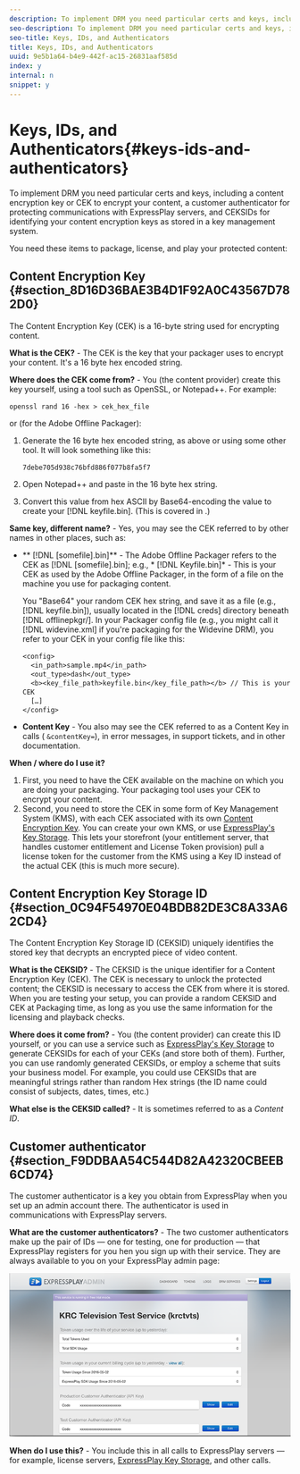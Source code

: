 ```yaml
---
description: To implement DRM you need particular certs and keys, including a content encryption key or CEK to encrypt your content, a customer authenticator for protecting communications with ExpressPlay servers, and CEKSIDs for identifying your content encryption keys as stored in a key management system.
seo-description: To implement DRM you need particular certs and keys, including a content encryption key or CEK to encrypt your content, a customer authenticator for protecting communications with ExpressPlay servers, and CEKSIDs for identifying your content encryption keys as stored in a key management system.
seo-title: Keys, IDs, and Authenticators
title: Keys, IDs, and Authenticators
uuid: 9e5b1a64-b4e9-442f-ac15-26831aaf585d
index: y
internal: n
snippet: y
---
```


# Keys, IDs, and Authenticators{#keys-ids-and-authenticators}

To implement DRM you need particular certs and keys, including a content encryption key or CEK to encrypt your content, a customer authenticator for protecting communications with ExpressPlay servers, and CEKSIDs for identifying your content encryption keys as stored in a key management system.

You need these items to package, license, and play your protected content:

## Content Encryption Key {#section_8D16D36BAE3B4D1F92A0C43567D782D0}

The Content Encryption Key (CEK) is a 16-byte string used for encrypting content.

**What is the CEK?** - The CEK is the key that your packager uses to encrypt your content. It's a 16 byte hex encoded string.

**Where does the CEK come from?** - You (the content provider) create this key yourself, using a tool such as OpenSSL, or Notepad++. For example: 

```
openssl rand 16 -hex > cek_hex_file
```

or (for the Adobe Offline Packager):

1. Generate the 16 byte hex encoded string, as above or using some other tool. It will look something like this: 

   ```
   7debe705d938c76bfd886f077b8fa5f7
   ```

1. Open Notepad++ and paste in the 16 byte hex string. 
1. Convert this value from hex ASCII by Base64-encoding the value to create your [!DNL keyfile.bin]. (This is covered in [](../../multi-drm-workflows/quick-start/package-your-content.md).)

**Same key, different name?** - Yes, you may see the CEK referred to by other names in other places, such as:

* ** [!DNL [somefile].bin]** - The Adobe Offline Packager refers to the CEK as [!DNL [somefile].bin]; e.g., * [!DNL Keyfile.bin]* - This is your CEK as used by the Adobe Offline Packager, in the form of a file on the machine you use for packaging content.

  You "Base64" your random CEK hex string, and save it as a file (e.g., [!DNL keyfile.bin]), usually located in the [!DNL creds] directory beneath [!DNL offlinepkgr/]. In your Packager config file (e.g., you might call it [!DNL widevine.xml] if you're packaging for the Widevine DRM), you refer to your CEK in your config file like this:

  ```
  <config>  
    <in_path>sample.mp4</in_path>  
    <out_type>dash</out_type>
    <b><key_file_path>keyfile.bin</key_file_path></b> // This is your CEK  
    […] 
  </config> 
  ```

* **Content Key** - You also may see the CEK referred to as a Content Key in calls ( `&contentKey=`), in error messages, in support tickets, and in other documentation.

**When / where do I use it?**

1. First, you need to have the CEK available on the machine on which you are doing your packaging. Your packaging tool uses your CEK to encrypt your content. 
1. Second, you need to store the CEK in some form of Key Management System (KMS), with each CEK associated with its own [Content Encryption Key](../../multi-drm-workflows/glossary/glossary-cek.md). You can create your own KMS, or use [ExpressPlay's Key Storage](https://www.expressplay.com/developer/key-storage/). This lets your storefront (your entitlement server, that handles customer entitlement and License Token provision) pull a license token for the customer from the KMS using a Key ID instead of the actual CEK (this is much more secure).

## Content Encryption Key Storage ID {#section_0C94F54970E04BDB82DE3C8A33A62CD4}

The Content Encryption Key Storage ID (CEKSID) uniquely identifies the stored key that decrypts an encrypted piece of video content.

**What is the CEKSID?** - The CEKSID is the unique identifier for a Content Encryption Key (CEK). The CEK is necessary to unlock the protected content; the CEKSID is necessary to access the CEK from where it is stored. When you are testing your setup, you can provide a random CEKSID and CEK at Packaging time, as long as you use the same information for the licensing and playback checks.

**Where does it come from?** - You (the content provider) can create this ID yourself, or you can use a service such as [ExpressPlay's Key Storage](https://www.expressplay.com/developer/key-storage/) to generate CEKSIDs for each of your CEKs (and store both of them). Further, you can use randomly generated CEKSIDs, or employ a scheme that suits your business model. For example, you could use CEKSIDs that are meaningful strings rather than random Hex strings (the ID name could consist of subjects, dates, times, etc.)

**What else is the CEKSID called?** - It is sometimes referred to as a *Content ID*.

## Customer authenticator {#section_F9DDBAA54C544D82A42320CBEEB6CD74}

The customer authenticator is a key you obtain from ExpressPlay when you set up an admin account there. The authenticator is used in communications with ExpressPlay servers.

**What are the customer authenticators?** - The two customer authenticators make up the pair of IDs — one for testing, one for production — that ExpressPlay registers for you hen you sign up with their service. They are always available to you on your ExpressPlay admin page: 
<!--<a id="fig_c5h_xdl_wv"></a>-->

![](assets/expressplay_admin_dashboard-web.png)

**When do I use this?** - You include this in all calls to ExpressPlay servers — for example, license servers, [ExpressPlay Key Storage](https://www.expressplay.com/developer/key-storage/), and other calls. 
